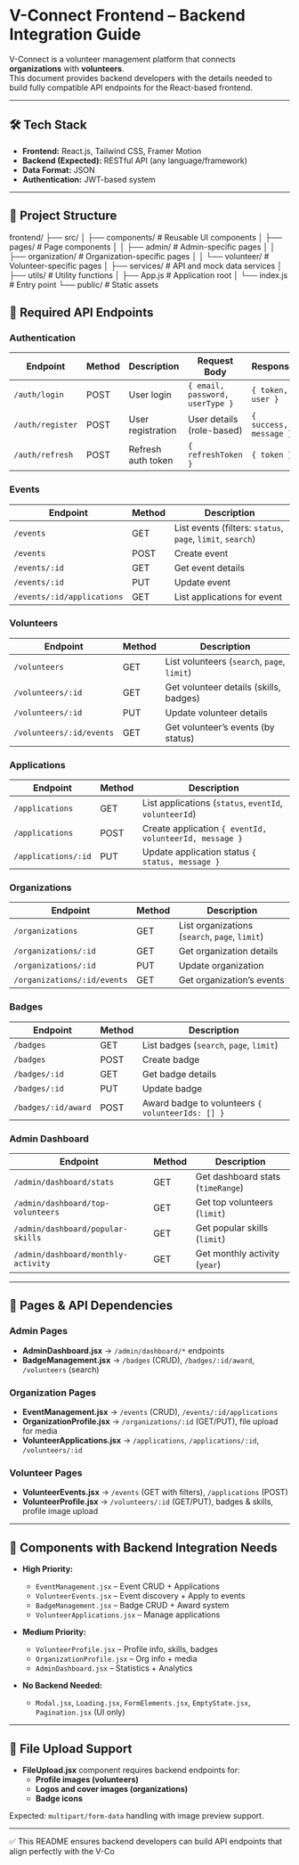 # V-Connect Frontend – Backend Integration Guide  

V-Connect is a volunteer management platform that connects **organizations** with **volunteers**.  
This document provides backend developers with the details needed to build fully compatible API endpoints for the React-based frontend.  

---

## 🛠 Tech Stack  

- **Frontend:** React.js, Tailwind CSS, Framer Motion  
- **Backend (Expected):** RESTful API (any language/framework)  
- **Data Format:** JSON  
- **Authentication:** JWT-based system  

---

## 📂 Project Structure  

frontend/
├── src/
│ ├── components/ # Reusable UI components
│ ├── pages/ # Page components
│ │ ├── admin/ # Admin-specific pages
│ │ ├── organization/ # Organization-specific pages
│ │ └── volunteer/ # Volunteer-specific pages
│ ├── services/ # API and mock data services
│ ├── utils/ # Utility functions
│ ├── App.js # Application root
│ └── index.js # Entry point
└── public/ # Static assets


## 🔑 Required API Endpoints  

### Authentication  

| Endpoint        | Method | Description          | Request Body                     | Response               |
|-----------------|--------|----------------------|----------------------------------|------------------------|
| `/auth/login`   | POST   | User login           | `{ email, password, userType }`  | `{ token, user }`      |
| `/auth/register`| POST   | User registration    | User details (role-based)        | `{ success, message }` |
| `/auth/refresh` | POST   | Refresh auth token   | `{ refreshToken }`               | `{ token }`            |

### Events  

| Endpoint                  | Method | Description |
|---------------------------|--------|-------------|
| `/events`                 | GET    | List events (filters: `status`, `page`, `limit`, `search`) |
| `/events`                 | POST   | Create event |
| `/events/:id`             | GET    | Get event details |
| `/events/:id`             | PUT    | Update event |
| `/events/:id/applications`| GET    | List applications for event |

### Volunteers  

| Endpoint             | Method | Description |
|----------------------|--------|-------------|
| `/volunteers`        | GET    | List volunteers (`search`, `page`, `limit`) |
| `/volunteers/:id`    | GET    | Get volunteer details (skills, badges) |
| `/volunteers/:id`    | PUT    | Update volunteer details |
| `/volunteers/:id/events` | GET | Get volunteer’s events (by status) |

### Applications  

| Endpoint           | Method | Description |
|--------------------|--------|-------------|
| `/applications`    | GET    | List applications (`status`, `eventId`, `volunteerId`) |
| `/applications`    | POST   | Create application `{ eventId, volunteerId, message }` |
| `/applications/:id`| PUT    | Update application status `{ status, message }` |

### Organizations  

| Endpoint                 | Method | Description |
|--------------------------|--------|-------------|
| `/organizations`         | GET    | List organizations (`search`, `page`, `limit`) |
| `/organizations/:id`     | GET    | Get organization details |
| `/organizations/:id`     | PUT    | Update organization |
| `/organizations/:id/events` | GET | Get organization’s events |

### Badges  

| Endpoint            | Method | Description |
|---------------------|--------|-------------|
| `/badges`           | GET    | List badges (`search`, `page`, `limit`) |
| `/badges`           | POST   | Create badge |
| `/badges/:id`       | GET    | Get badge details |
| `/badges/:id`       | PUT    | Update badge |
| `/badges/:id/award` | POST   | Award badge to volunteers `{ volunteerIds: [] }` |

### Admin Dashboard  

| Endpoint                          | Method | Description |
|-----------------------------------|--------|-------------|
| `/admin/dashboard/stats`          | GET    | Get dashboard stats (`timeRange`) |
| `/admin/dashboard/top-volunteers` | GET    | Get top volunteers (`limit`) |
| `/admin/dashboard/popular-skills` | GET    | Get popular skills (`limit`) |
| `/admin/dashboard/monthly-activity` | GET  | Get monthly activity (`year`) |

---

## 📌 Pages & API Dependencies  

### **Admin Pages**  
- **AdminDashboard.jsx** → `/admin/dashboard/*` endpoints  
- **BadgeManagement.jsx** → `/badges` (CRUD), `/badges/:id/award`, `/volunteers` (search)  

### **Organization Pages**  
- **EventManagement.jsx** → `/events` (CRUD), `/events/:id/applications`  
- **OrganizationProfile.jsx** → `/organizations/:id` (GET/PUT), file upload for media  
- **VolunteerApplications.jsx** → `/applications`, `/applications/:id`, `/volunteers/:id`  

### **Volunteer Pages**  
- **VolunteerEvents.jsx** → `/events` (GET with filters), `/applications` (POST)  
- **VolunteerProfile.jsx** → `/volunteers/:id` (GET/PUT), badges & skills, profile image upload  

---

## 🎯 Components with Backend Integration Needs  

- **High Priority:**  
  - `EventManagement.jsx` – Event CRUD + Applications  
  - `VolunteerEvents.jsx` – Event discovery + Apply to events  
  - `BadgeManagement.jsx` – Badge CRUD + Award system  
  - `VolunteerApplications.jsx` – Manage applications  

- **Medium Priority:**  
  - `VolunteerProfile.jsx` – Profile info, skills, badges  
  - `OrganizationProfile.jsx` – Org info + media  
  - `AdminDashboard.jsx` – Statistics + Analytics  

- **No Backend Needed:**  
  - `Modal.jsx`, `Loading.jsx`, `FormElements.jsx`, `EmptyState.jsx`, `Pagination.jsx` (UI only)  

---

## 📎 File Upload Support  

- **FileUpload.jsx** component requires backend endpoints for:  
  - **Profile images (volunteers)**  
  - **Logos and cover images (organizations)**  
  - **Badge icons**  

Expected: `multipart/form-data` handling with image preview support.  

---

✅ This README ensures backend developers can build API endpoints that align perfectly with the V-Co
